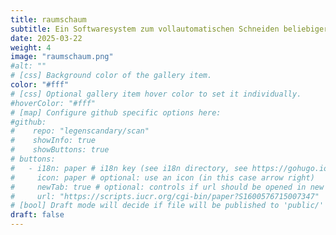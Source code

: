 ```yaml
---
title: raumschaum
subtitle: Ein Softwaresystem zum vollautomatischen Schneiden beliebiger 3D-Objekte aus Schaumstoff. Es kombiniert CAM- und CNC-Techniken.
date: 2025-03-22
weight: 4
image: "raumschaum.png"
#alt: ""
# [css] Background color of the gallery item.
color: "#fff"
# [css] Optional gallery item hover color to set it individually.
#hoverColor: "#fff"
# [map] Configure github specific options here:
#github: 
#    repo: "legenscandary/scan"
#    showInfo: true
#    showButtons: true
# buttons:
#   - i18n: paper # i18n key (see i18n directory, see https://gohugo.io/functions/i18n/)
#     icon: paper # optional: use an icon (in this case arrow right)
#     newTab: true # optional: controls if url should be opened in new tab
#     url: "https://scripts.iucr.org/cgi-bin/paper?S1600576715007347"
# [bool] Draft mode will decide if file will be published to 'public/' directory.
draft: false
---
```

